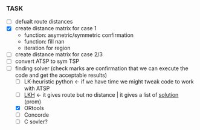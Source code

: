 ### TASK

- [ ] defualt route distances
- [x] create distance matrix for case 1
  - function: asymetric/symmetric confirmation
  - function: fill nan
  - iteration for region
- [ ] create distance matrix for case 2/3
- [ ] convert ATSP to sym TSP
- [ ] finding solver (check marks are confirmation that we can execute the code and get the acceptable results)
   - [ ] LK-heuristic python <- if we have time we might tweak code to work with ATSP
   - [ ] [LKH](https://pypi.org/project/lkh/) <- it gives route but no distance | it gives a list of [solution](https://github.com/Pratiksha100/AnalyticsProject/blob/cheewan/LKH.md) (prom)
   - [x] ORtools
   - [ ] Concorde
   - [ ] C sovler?
